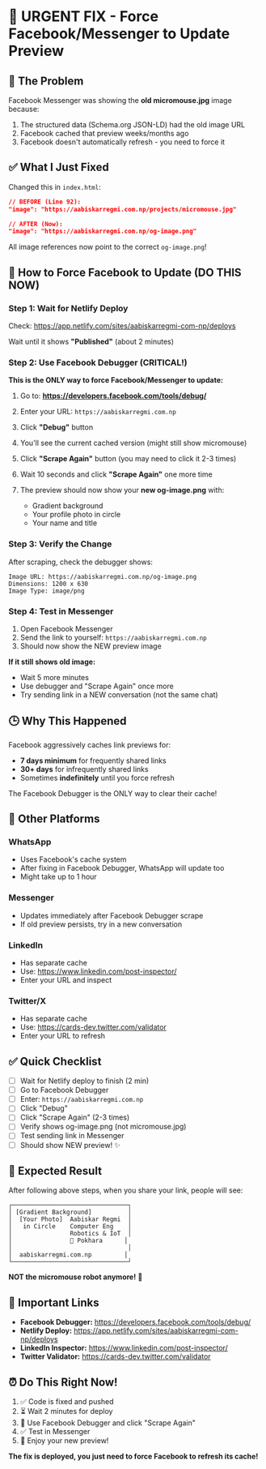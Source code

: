 # 🔧 URGENT FIX - Force Facebook/Messenger to Update Preview

## 🐛 The Problem

Facebook Messenger was showing the **old micromouse.jpg** image because:
1. The structured data (Schema.org JSON-LD) had the old image URL
2. Facebook cached that preview weeks/months ago
3. Facebook doesn't automatically refresh - you need to force it

## ✅ What I Just Fixed

Changed this in `index.html`:
```json
// BEFORE (Line 92):
"image": "https://aabiskarregmi.com.np/projects/micromouse.jpg"

// AFTER (Now):
"image": "https://aabiskarregmi.com.np/og-image.png"
```

All image references now point to the correct `og-image.png`!

## 🚀 How to Force Facebook to Update (DO THIS NOW)

### Step 1: Wait for Netlify Deploy
Check: https://app.netlify.com/sites/aabiskarregmi-com-np/deploys

Wait until it shows **"Published"** (about 2 minutes)

### Step 2: Use Facebook Debugger (CRITICAL!)

**This is the ONLY way to force Facebook/Messenger to update:**

1. Go to: **https://developers.facebook.com/tools/debug/**

2. Enter your URL: `https://aabiskarregmi.com.np`

3. Click **"Debug"** button

4. You'll see the current cached version (might still show micromouse)

5. Click **"Scrape Again"** button (you may need to click it 2-3 times)

6. Wait 10 seconds and click **"Scrape Again"** one more time

7. The preview should now show your **new og-image.png** with:
   - Gradient background
   - Your profile photo in circle
   - Your name and title

### Step 3: Verify the Change

After scraping, check the debugger shows:
```
Image URL: https://aabiskarregmi.com.np/og-image.png
Dimensions: 1200 x 630
Image Type: image/png
```

### Step 4: Test in Messenger

1. Open Facebook Messenger
2. Send the link to yourself: `https://aabiskarregmi.com.np`
3. Should now show the NEW preview image

**If it still shows old image:**
- Wait 5 more minutes
- Use debugger and "Scrape Again" once more
- Try sending link in a NEW conversation (not the same chat)

## 🕒 Why This Happened

Facebook aggressively caches link previews for:
- **7 days minimum** for frequently shared links
- **30+ days** for infrequently shared links
- Sometimes **indefinitely** until you force refresh

The Facebook Debugger is the ONLY way to clear their cache!

## 📱 Other Platforms

### WhatsApp
- Uses Facebook's cache system
- After fixing in Facebook Debugger, WhatsApp will update too
- Might take up to 1 hour

### Messenger
- Updates immediately after Facebook Debugger scrape
- If old preview persists, try in a new conversation

### LinkedIn
- Has separate cache
- Use: https://www.linkedin.com/post-inspector/
- Enter your URL and inspect

### Twitter/X
- Has separate cache  
- Use: https://cards-dev.twitter.com/validator
- Enter your URL to refresh

## ✅ Quick Checklist

- [ ] Wait for Netlify deploy to finish (2 min)
- [ ] Go to Facebook Debugger
- [ ] Enter: `https://aabiskarregmi.com.np`
- [ ] Click "Debug"
- [ ] Click "Scrape Again" (2-3 times)
- [ ] Verify shows og-image.png (not micromouse.jpg)
- [ ] Test sending link in Messenger
- [ ] Should show NEW preview! ✨

## 🎯 Expected Result

After following above steps, when you share your link, people will see:

```
┌────────────────────────────────┐
│ [Gradient Background]          │
│  [Your Photo]  Aabiskar Regmi  │
│   in Circle    Computer Eng    │
│                Robotics & IoT  │
│                📍 Pokhara      │
│                                │
│  aabiskarregmi.com.np         │
└────────────────────────────────┘
```

**NOT the micromouse robot anymore!** 🎉

## 🔗 Important Links

- **Facebook Debugger:** https://developers.facebook.com/tools/debug/
- **Netlify Deploy:** https://app.netlify.com/sites/aabiskarregmi-com-np/deploys
- **LinkedIn Inspector:** https://www.linkedin.com/post-inspector/
- **Twitter Validator:** https://cards-dev.twitter.com/validator

## ⏰ Do This Right Now!

1. ✅ Code is fixed and pushed
2. ⏳ Wait 2 minutes for deploy
3. 🔧 Use Facebook Debugger and click "Scrape Again"
4. ✅ Test in Messenger
5. 🎉 Enjoy your new preview!

**The fix is deployed, you just need to force Facebook to refresh its cache!**
